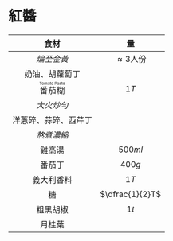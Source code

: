 <style>
article.markdown-section table {
    width: 100%;
}

article.markdown-section table hr {
    margin: revert;
    border: 1px dashed #ccc;
}
</style>

# 紅醬

|                   食材                   |       量        |
| :--------------------------------------: | :-------------: |
|                *煸至金黃*                | $\approx 3$人份 |
|              奶油、胡蘿蔔丁              |                 |
| <ruby>番茄糊<rt>Tomato Paste</rt></ruby> |      $1T$       |
|                *大火炒勻*                |                 |
|           洋蔥碎、蒜碎、西芹丁           |                 |
|                *熬煮濃縮*                |                 |
|                  雞高湯                  |     $500ml$     |
|                  番茄丁                  |     $400g$      |
|                義大利香料                |      $1T$       |
|                    糖                    | $\dfrac{1}{2}T$ |
|                 粗黑胡椒                 |      $1t$       |
|                  月桂葉                  |                 |
